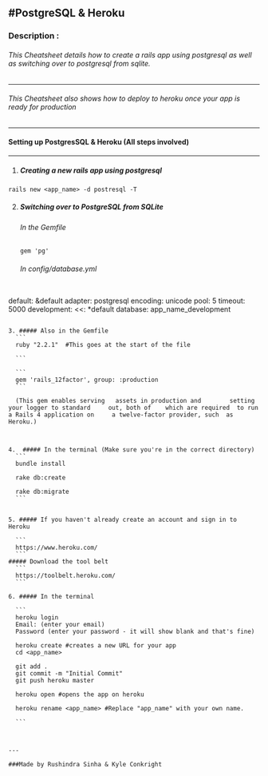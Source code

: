 #PostgreSQL & Heroku
---

### Description :
###### This Cheatsheet details how to create a rails app using postgresql as well as switching over to postgresql from sqlite.
---
###### This Cheatsheet also shows how to deploy to heroku once your app is ready for production
---
#### Setting up PostgresSQL & Heroku (All steps involved)
---
1.  ##### Creating a new rails app using postgresql

```
rails new <app_name> -d postresql -T
```

2. ##### Switching over to PostgreSQL from SQLite
   ###### In the Gemfile
   ```
   gem 'pg'
    ```

   ###### In config/database.yml
   ```
  default: &default
  adapter: postgresql
  encoding: unicode
  pool: 5
  timeout: 5000
  development:
  <<: *default
  database: app_name_development
  ```

3. ##### Also in the Gemfile
	```
	ruby "2.2.1"  #This goes at the start of the file

	```

	```
	gem 'rails_12factor', group: :production
	```

	(This gem enables serving 	assets in production and 		setting your logger to standard 	out, both of 	which are required 	to run a Rails 4 application on 	a twelve-factor provider, such 	as Heroku.)



4. 	##### In the terminal (Make sure you're in the correct directory)
	```
	bundle install

	rake db:create

	rake db:migrate
	```


5. ##### If you haven't already create an account and sign in to Heroku

	```
	https://www.heroku.com/
	```
##### Download the tool belt
	```
	https://toolbelt.heroku.com/
	```

6. ##### In the terminal

	```
	heroku login
	Email: (enter your email)
	Password (enter your password - it will show blank and that's fine)

	heroku create #creates a new URL for your app
	cd <app_name>

	git add .
	git commit -m "Initial Commit"
	git push heroku master

	heroku open #opens the app on heroku

	heroku rename <app_name> #Replace "app_name" with your own name.

	```



---

###Made by Rushindra Sinha & Kyle Conkright
